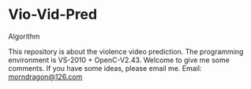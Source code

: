 Vio-Vid-Pred
==========

Algorithm

This repository is about the violence video prediction.
The programming environment is VS-2010 + OpenC-V2.43.
Welcome to give me some comments.
If you have some ideas, please email me.
Email: morndragon@126.com
